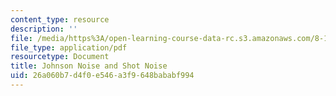 ```yaml
---
content_type: resource
description: ''
file: /media/https%3A/open-learning-course-data-rc.s3.amazonaws.com/8-13-14-experimental-physics-i-ii-junior-lab-fall-2016-spring-2017/26a060b7d4f0e546a3f9648bababf994_MIT8_13-14F16-S17exp43.pdf
file_type: application/pdf
resourcetype: Document
title: Johnson Noise and Shot Noise
uid: 26a060b7-d4f0-e546-a3f9-648bababf994
---
```

